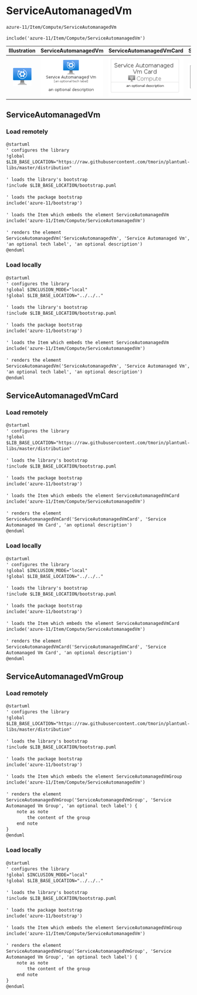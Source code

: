 # ServiceAutomanagedVm


```text
azure-11/Item/Compute/ServiceAutomanagedVm
```

```text
include('azure-11/Item/Compute/ServiceAutomanagedVm')
```



| Illustration | ServiceAutomanagedVm | ServiceAutomanagedVmCard | ServiceAutomanagedVmGroup |
| :---: | :---: | :---: | :---: |
| ![illustration for Illustration](../../../azure-11/Item/Compute/ServiceAutomanagedVm.png) | ![illustration for ServiceAutomanagedVm](../../../azure-11/Item/Compute/ServiceAutomanagedVm.Local.png) | ![illustration for ServiceAutomanagedVmCard](../../../azure-11/Item/Compute/ServiceAutomanagedVmCard.Local.png) | ![illustration for ServiceAutomanagedVmGroup](../../../azure-11/Item/Compute/ServiceAutomanagedVmGroup.Local.png) |




## ServiceAutomanagedVm

### Load remotely
```plantuml
@startuml
' configures the library
!global $LIB_BASE_LOCATION="https://raw.githubusercontent.com/tmorin/plantuml-libs/master/distribution"

' loads the library's bootstrap
!include $LIB_BASE_LOCATION/bootstrap.puml

' loads the package bootstrap
include('azure-11/bootstrap')

' loads the Item which embeds the element ServiceAutomanagedVm
include('azure-11/Item/Compute/ServiceAutomanagedVm')

' renders the element
ServiceAutomanagedVm('ServiceAutomanagedVm', 'Service Automanaged Vm', 'an optional tech label', 'an optional description')
@enduml
```

### Load locally
```plantuml
@startuml
' configures the library
!global $INCLUSION_MODE="local"
!global $LIB_BASE_LOCATION="../../.."

' loads the library's bootstrap
!include $LIB_BASE_LOCATION/bootstrap.puml

' loads the package bootstrap
include('azure-11/bootstrap')

' loads the Item which embeds the element ServiceAutomanagedVm
include('azure-11/Item/Compute/ServiceAutomanagedVm')

' renders the element
ServiceAutomanagedVm('ServiceAutomanagedVm', 'Service Automanaged Vm', 'an optional tech label', 'an optional description')
@enduml
```

## ServiceAutomanagedVmCard

### Load remotely
```plantuml
@startuml
' configures the library
!global $LIB_BASE_LOCATION="https://raw.githubusercontent.com/tmorin/plantuml-libs/master/distribution"

' loads the library's bootstrap
!include $LIB_BASE_LOCATION/bootstrap.puml

' loads the package bootstrap
include('azure-11/bootstrap')

' loads the Item which embeds the element ServiceAutomanagedVmCard
include('azure-11/Item/Compute/ServiceAutomanagedVm')

' renders the element
ServiceAutomanagedVmCard('ServiceAutomanagedVmCard', 'Service Automanaged Vm Card', 'an optional description')
@enduml
```

### Load locally
```plantuml
@startuml
' configures the library
!global $INCLUSION_MODE="local"
!global $LIB_BASE_LOCATION="../../.."

' loads the library's bootstrap
!include $LIB_BASE_LOCATION/bootstrap.puml

' loads the package bootstrap
include('azure-11/bootstrap')

' loads the Item which embeds the element ServiceAutomanagedVmCard
include('azure-11/Item/Compute/ServiceAutomanagedVm')

' renders the element
ServiceAutomanagedVmCard('ServiceAutomanagedVmCard', 'Service Automanaged Vm Card', 'an optional description')
@enduml
```

## ServiceAutomanagedVmGroup

### Load remotely
```plantuml
@startuml
' configures the library
!global $LIB_BASE_LOCATION="https://raw.githubusercontent.com/tmorin/plantuml-libs/master/distribution"

' loads the library's bootstrap
!include $LIB_BASE_LOCATION/bootstrap.puml

' loads the package bootstrap
include('azure-11/bootstrap')

' loads the Item which embeds the element ServiceAutomanagedVmGroup
include('azure-11/Item/Compute/ServiceAutomanagedVm')

' renders the element
ServiceAutomanagedVmGroup('ServiceAutomanagedVmGroup', 'Service Automanaged Vm Group', 'an optional tech label') {
    note as note
        the content of the group
    end note
}
@enduml
```

### Load locally
```plantuml
@startuml
' configures the library
!global $INCLUSION_MODE="local"
!global $LIB_BASE_LOCATION="../../.."

' loads the library's bootstrap
!include $LIB_BASE_LOCATION/bootstrap.puml

' loads the package bootstrap
include('azure-11/bootstrap')

' loads the Item which embeds the element ServiceAutomanagedVmGroup
include('azure-11/Item/Compute/ServiceAutomanagedVm')

' renders the element
ServiceAutomanagedVmGroup('ServiceAutomanagedVmGroup', 'Service Automanaged Vm Group', 'an optional tech label') {
    note as note
        the content of the group
    end note
}
@enduml
```

